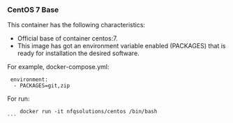 ### CentOS 7 Base

This container has the following characteristics:
- Official base of container centos:7.
- This image has got an environment variable enabled  (PACKAGES) that is ready for installation the desired software.

For example, docker-compose.yml:
```
 environment:
  - PACKAGES=git,zip
```

For run:
````
	docker run -it nfqsolutions/centos /bin/bash 
```